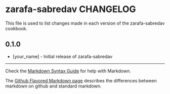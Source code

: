 zarafa-sabredav CHANGELOG
=========================

This file is used to list changes made in each version of the zarafa-sabredav cookbook.

0.1.0
-----
- [your_name] - Initial release of zarafa-sabredav

- - -
Check the [Markdown Syntax Guide](http://daringfireball.net/projects/markdown/syntax) for help with Markdown.

The [Github Flavored Markdown page](http://github.github.com/github-flavored-markdown/) describes the differences between markdown on github and standard markdown.

